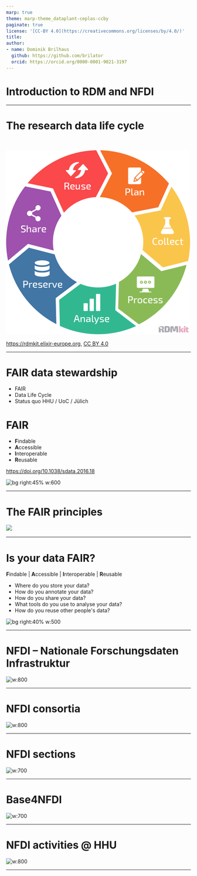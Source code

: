 ```yaml
---
marp: true
theme: marp-theme_dataplant-ceplas-ccby
paginate: true
license: '[CC-BY 4.0](https://creativecommons.org/licenses/by/4.0/)'
title: 
author:
- name: Dominik Brilhaus
  github: https://github.com/brilator
  orcid: https://orcid.org/0000-0001-9021-3197
---
```


# Introduction to RDM and NFDI
<!-- _paginate: false -->

---


# The research data life cycle

<br>

![w:350](./../../../img/RDMkit-data_life_cycle_9.svg)

<span class="footer-reference">https://rdmkit.elixir-europe.org, [CC BY 4.0](https://creativecommons.org/licenses/by/4.0/)</span>

---

# FAIR data stewardship

- FAIR
- Data Life Cycle
- Status quo HHU / UoC / Jülich

# FAIR

- **F**indable
- **A**ccessible
- **I**nteroperable
- **R**eusable

https://doi.org/10.1038/sdata.2016.18

![bg right:45% w:600](./../nfdi4plants.knowledgebase/src/docs/img/wilkinson2016-FAIR.png)

---

# The FAIR principles

<style scoped>

section p img {
width: 1100px;
height: 450px;
object-fit: cover;
/* object-position: 100% 100%; */
}
</style>

![](./../nfdi4plants.knowledgebase/src/docs/img/FAIR_Benefits.png)

---

# Is your data FAIR?

**F**indable | **A**ccessible | **I**nteroperable | **R**eusable

- Where do you store your data?
- How do you annotate your data?
- How do you share your data?
- What tools do you use to analyse your data?
- How do you reuse other people's data?

![bg right:40% w:500](./../nfdi4plants.knowledgebase/src/docs/img/User_Challenges_002.svg)

---

# NFDI &ndash; Nationale Forschungsdaten Infrastruktur

![w:800](./../nfdi4plants.knowledgebase/src/docs/img/nfdi.drawio.png)

---

# NFDI consortia

![w:800](./../nfdi4plants.knowledgebase/src/docs/img/nfdi-consortia.drawio.png)

---

# NFDI sections

![w:700](././../nfdi4plants.knowledgebase/src/docs/img/nfdi-sections.drawio.png)

---

# Base4NFDI

![w:700](./../nfdi4plants.knowledgebase/src/docs/img/Base4NFDI_Intro_Poster-RDA-2024_JanderRitter-excerpt.png)

---

# NFDI activities @ HHU

![w:800](../my-images/nfdi-consortia-hhu.drawio.png)

---
